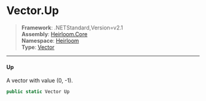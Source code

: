 # Vector.Up

> **Framework**: .NETStandard,Version=v2.1  
> **Assembly**: [Heirloom.Core][0]  
> **Namespace**: [Heirloom][0]  
> **Type**: [Vector][1]  

--------------------------------------------------------------------------------

#### Up

A vector with value (0, -1).

```cs
public static Vector Up
```

[0]: ../Heirloom.Core.md
[1]: Heirloom.Vector.md

